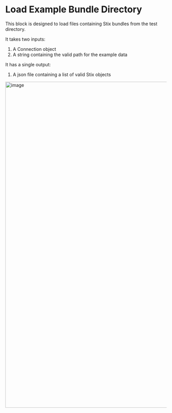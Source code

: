 # Load Example Bundle Directory

This block is designed to load files containing Stix bundles from the test directory. 

It takes two inputs:
1. A Connection object
2. A string containing the valid path for the example data

It has a single output:
1. A json file containing a list of valid Stix objects

<img width="1014" alt="image" src="https://github.com/typerefinery-ai/brett_blocks/assets/24556510/6394d668-64b5-4ce1-b2f2-bcab15e4b8d8">
